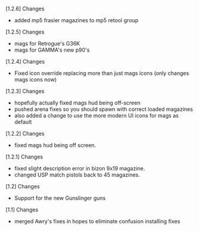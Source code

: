 [1.2.6] Changes
- added mp5 frasier magazines to mp5 retool group

[1.2.5] Changes
- mags for Retrogue's G36K
- mags for GAMMA's new p90's

[1.2.4] Changes
- Fixed icon override replacing more than just mags icons (only changes mags icons now)

[1.2.3] Changes
- hopefully actually fixed mags hud being off-screen
- pushed arena fixes so you should spawn with correct loaded magazines
- also added a change to use the more modern UI icons for mags as default

[1.2.2] Changes 
- fixed mags hud being off screen. 

[1.2.1] Changes 
- fixed slight description error in bizon 9x19 magazine.
- changed USP match pistols back to 45 magazines.

[1.2] Changes
- Support for the new Gunslinger guns

[1.1] Changes
- merged Awry's fixes in hopes to eliminate confusion installing fixes
